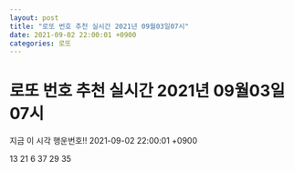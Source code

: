 ```yaml
---
layout: post
title: "로또 번호 추천 실시간 2021년 09월03일07시"
date: 2021-09-02 22:00:01 +0900
categories: 로또
---
```


# 로또 번호 추천 실시간 2021년 09월03일07시

지금 이 시각 행운번호!! 2021-09-02 22:00:01 +0900

 13  21  6  37  29  35 

